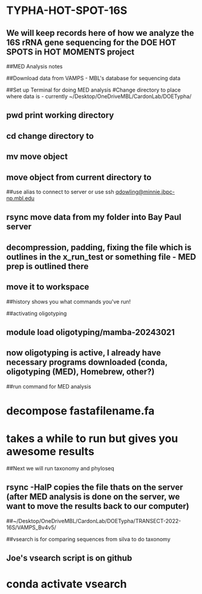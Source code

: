 # TYPHA-HOT-SPOT-16S

## We will keep records here of how we analyze the 16S rRNA gene sequencing for the DOE HOT SPOTS in HOT MOMENTS project
##MED Analysis notes

##Download data from VAMPS - MBL's database for sequencing data

##Set up Terminal for doing MED analysis
#Change directory to place where data is - currently ~/Desktop/OneDriveMBL/CardonLab/DOETypha/
## pwd print working directory
## cd change directory to
## mv move object
## move object from current directory to

##use alias to connect to server or use ssh qdowling@minnie.jbpc-np.mbl.edu
## rsync move data from my folder into Bay Paul server
## decompression, padding, fixing the file which is outlines in the x_run_test or something file - MED prep is outlined there
## move it to workspace

##history shows you what commands you've run!

##activating oligotyping

## module load oligotyping/mamba-20243021


## now oligotyping is active, I already have necessary programs downloaded (conda, oligotyping (MED), Homebrew, other?)

##run command for MED analysis

# decompose fastafilename.fa

# takes a while to run but gives you awesome results

##Next we will run taxonomy and phyloseq

## rsync -HalP copies the file thats on the server (after MED analysis is done on the server, we want to move the results back to our computer)

##~/Desktop/OneDriveMBL/CardonLab/DOETypha/TRANSECT-2022-16S/VAMPS_Bv4v5/

##vsearch is for comparing sequences from silva to do taxonomy
## Joe's vsearch script is on github
# conda activate vsearch
